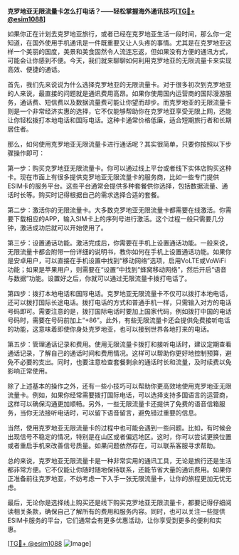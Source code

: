 **克罗地亚无限流量卡怎么打电话？——轻松掌握海外通讯技巧[[TG💪+ @esim1088](https://t.me/s/esim1088)]**

如果你正在计划去克罗地亚旅行，或者已经在克罗地亚生活一段时间，那么你一定知道，在国外使用手机通讯是一件既重要又让人头疼的事情。尤其是在克罗地亚这样一个美丽的国度，美景和美食固然令人流连忘返，但如果没有方便的通讯方式，可能会让你感到不便。今天，我们就来聊聊如何利用克罗地亚的无限流量卡来实现高效、便捷的通话。

首先，我们先来说说为什么选择克罗地亚的无限流量卡。对于很多初次到克罗地亚的人来说，最直接的问题就是通讯费用高昂。如果你使用国内运营商的国际漫游服务，通话费、短信费以及数据流量费可能让你望而却步。而克罗地亚的无限流量卡则是一个非常经济实惠的选择，它不仅能够帮助你在克罗地亚享受无限上网，还能让你轻松拨打本地电话和国际电话。这种卡通常价格低廉，适合短期旅行者和长期居住者。

那么，如何使用克罗地亚无限流量卡进行通话呢？其实很简单，只要你按照以下步骤操作即可：

第一步：购买克罗地亚无限流量卡。你可以通过线上平台或者线下实体店购买这种卡。现在市面上有很多提供克罗地亚无限流量卡的服务商，比如一些专门提供ESIM卡的服务平台。这些平台通常会提供多种套餐供你选择，包括数据流量、通话时长等。购买时记得根据自己的需求选择合适的套餐。

第二步：激活你的无限流量卡。大多数克罗地亚无限流量卡都需要在线激活。你需要下载相应的APP，输入SIM卡上的序列号进行激活。这个过程一般只需要几分钟，激活成功后就可以开始使用了。

第三步：设置通话功能。激活完成后，你需要在手机上设置通话功能。一般来说，无限流量卡都会附带一份详细的说明书，教你如何在手机上设置通话功能。如果你是安卓用户，可以直接在手机设置中找到“移动网络”选项，启用VoLTE或VoWiFi功能；如果是苹果用户，则需要在“设置”中找到“蜂窝移动网络”，然后开启“语音与数据”功能。设置好之后，你就可以通过无限流量卡拨打电话了。

第四步：拨打本地电话和国际电话。克罗地亚无限流量卡不仅可以拨打本地电话，还可以拨打国际长途电话。拨打电话的方式和普通手机一样，只需输入对方的电话号码即可。需要注意的是，拨打国际电话时要加上国家代码，例如拨打中国的电话号码时，需要在号码前加上“+86”。此外，有些无限流量卡还会提供免费接听电话的功能，这意味着即使你身处克罗地亚，也可以接到世界各地打来的电话。

第五步：管理通话记录和费用。使用无限流量卡拨打和接听电话时，建议定期查看通话记录，了解自己的通话时间和费用情况。这样可以帮助你更好地控制预算，避免不必要的支出。同时，也要注意检查套餐剩余的通话时长和流量，及时续费以免影响正常使用。

除了上述基本的操作之外，还有一些小技巧可以帮助你更高效地使用克罗地亚无限流量卡。例如，如果你经常需要拨打国际电话，可以选择支持多国语言的运营商，这样可以确保沟通更加顺畅。另外，一些无限流量卡还提供了免费的语音信箱服务，当你无法接听电话时，可以留下语音留言，避免错过重要的信息。

当然，使用克罗地亚无限流量卡的过程中也可能会遇到一些问题。比如，有时候会出现信号不稳定的情况，特别是在山区或者偏远地区。这时，你可以尝试更换位置或者重启手机来改善信号质量。如果问题依然存在，可以联系客服寻求帮助。

总的来说，克罗地亚无限流量卡是一种非常实用的通讯工具，无论是旅行还是生活都非常方便。它不仅能让你随时随地保持联系，还能节省大量的通讯费用。如果你正准备前往克罗地亚，不妨考虑一下入手一张无限流量卡，让你的旅程更加无忧无虑。

最后，无论你是选择线上购买还是线下购买克罗地亚无限流量卡，都要记得仔细阅读相关条款，确保自己了解所有的费用和服务内容。同时，也可以关注一些提供ESIM卡服务的平台，它们通常会有更多优惠活动，让你享受到更多的便利和实惠。

[[TG💪+ @esim1088](https://t.me/s/esim1088) ![Image](https://i.postimg.cc/4NQfJmqS/Snipaste-2025-05-13-00-14-12.png)]